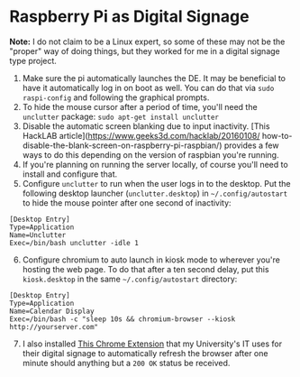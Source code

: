 # Raspberry Pi as Digital Signage

**Note:** I do not claim to be a Linux expert, so some of these may not be the "proper" way of doing things, but they worked for me in a digital signage type project.

1) Make sure the pi automatically launches the DE. It may be beneficial to have it automatically log in on boot as well. You can do that via `sudo raspi-config` and following the graphical prompts.  
2) To hide the mouse cursor after a period of time, you'll need the `unclutter` package: `sudo apt-get install unclutter`  
3) Disable the automatic screen blanking due to input inactivity. [This HackLAB article](https://www.geeks3d.com/hacklab/20160108/  how-to-disable-the-blank-screen-on-raspberry-pi-raspbian/) provides a few ways to do this depending on the version of raspbian you're running.  
4) If you're planning on running the server locally, of course you'll need to install and configure that.  
5) Configure `unclutter` to run when the user logs in to the desktop. Put the following desktop launcher (`unclutter.desktop`) in `~/.config/autostart` to hide the mouse pointer after one second of inactivity:

```
[Desktop Entry]
Type=Application
Name=Unclutter
Exec=/bin/bash unclutter -idle 1
```

6) Configure chromium to auto launch in kiosk mode to wherever you're hosting the web page. To do that after a ten second delay, put this `kiosk.desktop` in the same `~/.config/autostart` directory:

```
[Desktop Entry]
Type=Application
Name=Calendar Display
Exec=/bin/bash -c "sleep 10s && chromium-browser --kiosk http://yourserver.com"
```

7) I also installed [This Chrome Extension](https://chrome.google.com/webstore/detail/autorefresh-on-error/cacnfebiodkggmdjhecdkendmeimjioa) that my University's IT uses for their digital signage to automatically refresh the browser after one minute should anything but a `200 OK` status be received.

